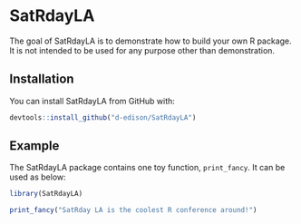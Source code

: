 
<!-- README.md is generated from README.Rmd. Please edit that file -->
SatRdayLA
=========

The goal of SatRdayLA is to demonstrate how to build your own R package. It is not intended to be used for any purpose other than demonstration.

Installation
------------

You can install SatRdayLA from GitHub with:

``` r
devtools::install_github("d-edison/SatRdayLA")
```

Example
-------

The SatRdayLA package contains one toy function, `print_fancy`. It can be used as below:

``` r
library(SatRdayLA)

print_fancy("SatRday LA is the coolest R conference around!")
```
